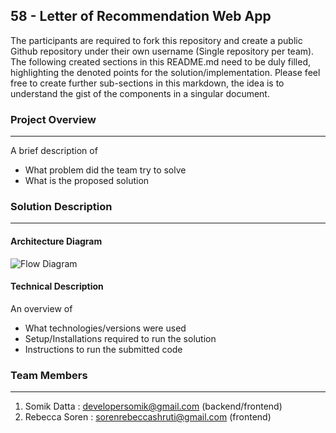 ## 58 - Letter of Recommendation Web App

The participants are required to fork this repository and create a public Github repository under their own username (Single repository per team). The following created sections in this README.md need to be duly filled, highlighting the denoted points for the solution/implementation. Please feel free to create further sub-sections in this markdown, the idea is to understand the gist of the components in a singular document.

### Project Overview

---

A brief description of

- What problem did the team try to solve
- What is the proposed solution

### Solution Description

---

#### Architecture Diagram

![Flow Diagram](https://imgur.com/a/duuc2hr)

#### Technical Description

An overview of

- What technologies/versions were used
- Setup/Installations required to run the solution
- Instructions to run the submitted code

### Team Members

---

1. Somik Datta : developersomik@gmail.com (backend/frontend)
2. Rebecca Soren : sorenrebeccashruti@gmail.com (frontend)
